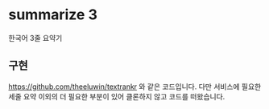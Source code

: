 # summarize 3
한국어 3줄 요약기

## 구현
https://github.com/theeluwin/textrankr 와 같은 코드입니다.
다만 서비스에 필요한 세줄 요약 이외의 더 필요한 부분이 있어 클론하지 않고 코드를 떠왔습니다.
